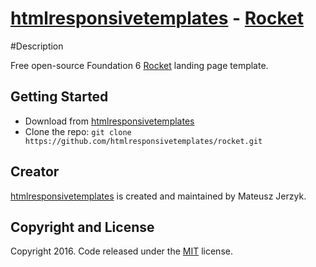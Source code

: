 # [htmlresponsivetemplates](http://htmlresponsivetemplates.com) - [Rocket](http://htmlresponsivetemplates.com/project/Rocket)

#Description

Free open-source Foundation 6 [Rocket](http://htmlresponsivetemplates.com/project/rocket) landing page template.

## Getting Started

* Download from [htmlresponsivetemplates](http://htmlresponsivetemplates.com/project/rocket)
* Clone the repo: `git clone https://github.com/htmlresponsivetemplates/rocket.git`

## Creator

[htmlresponsivetemplates](http://htmlresponsivetemplates.com) is created and maintained by Mateusz Jerzyk.

## Copyright and License

Copyright 2016. Code released under the [MIT](https://github.com/rocket) license.
